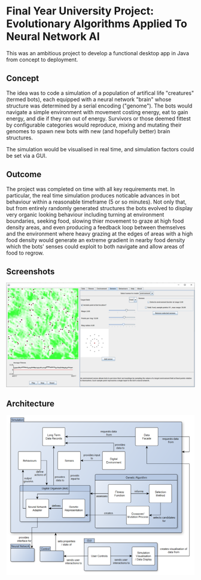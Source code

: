 # Final Year University Project: Evolutionary Algorithms Applied To Neural Network AI

This was an ambitious project to develop a functional desktop app in Java from concept to deployment.

## Concept

The idea was to code a simulation of a population of artifical life "creatures" (termed bots), each equipped with a neural network "brain" whose structure was determined by a serial encoding ("genome"). The bots would navigate a simple environment with movement costing energy, eat to gain energy, and die if they ran out of energy. Survivors or those deemed fittest by configurable categories would reproduce, mixing and mutating their genomes to spawn new bots with new (and hopefully better) brain structures.

The simulation would be visualised in real time, and simulation factors could be set via a GUI.

## Outcome

The project was completed on time with all key requirements met. In particular, the real time simulation produces noticable advances in bot behaviour within a reasonable timeframe (5 or so minutes). Not only that, but from entirely randomly generated structures the bots evolved to display very organic looking behaviour including turning at environment boundaries, seeking food, slowing thier movement to graze at high food density areas, and even producing a feedback loop between themselves and the environment where heavy grazing at the edges of areas with a high food density would generate an extreme gradient in nearby food density which the bots' senses could exploit to both navigate and allow areas of food to regrow.  

## Screenshots

![Program screenshot](https://github.com/khandrew221/Final-Year-Full-Stack-Project/blob/Post-Prototype/screenshot1.png)

## Architecture

![Architecture](https://github.com/khandrew221/Final-Year-Full-Stack-Project/blob/Post-Prototype/architecture.png)
